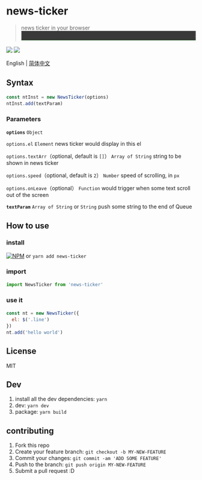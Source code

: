 # news-ticker
> news ticker in your browser
![](./newstickr.gif)

![](https://img.badgesize.io/gaoryrt/news-ticker/master/dist/newsTicker.js.svg)
![](https://img.badgesize.io/gaoryrt/news-ticker/master/dist/newsTicker.js.svg?compression=gzip)

English | [简体中文](./README.zh-cn.md)

## Syntax
```js
const ntInst = new NewsTicker(options)
ntInst.add(textParam)
```

### Parameters
**`options`**
`Object`


`options.el`
`Element`
news ticker would display in this el


`options.textArr`（optional, default is `[]`）
`Array of String`
string to be shown in news ticker


`options.speed`（optional, default is `2`）
`Number`
speed of scrolling, in `px`


`options.onLeave`（optional）
`Function`
would trigger when some text scroll out of the screen


**`textParam`**
`Array of String` or `String`
push some string to the end of Queue


## How to use
### install
[![NPM](https://nodei.co/npm/news-ticker.png?compact=true)](https://nodei.co/npm/news-ticker/)
or `yarn add news-ticker`

### import
```javascript
import NewsTicker from 'news-ticker'
```

### use it
```javascript
const nt = new NewsTicker({
  el: $('.line')
})
nt.add('hello world')
```

## License
MIT

## Dev
1. install all the dev dependencies: `yarn`
2. dev: `yarn dev`
3. package: `yarn build`

## contributing
1. Fork this repo
2. Create your feature branch: `git checkout -b MY-NEW-FEATURE`
3. Commit your changes: `git commit -am 'ADD SOME FEATURE'`
4. Push to the branch: `git push origin MY-NEW-FEATURE`
5. Submit a pull request :D
